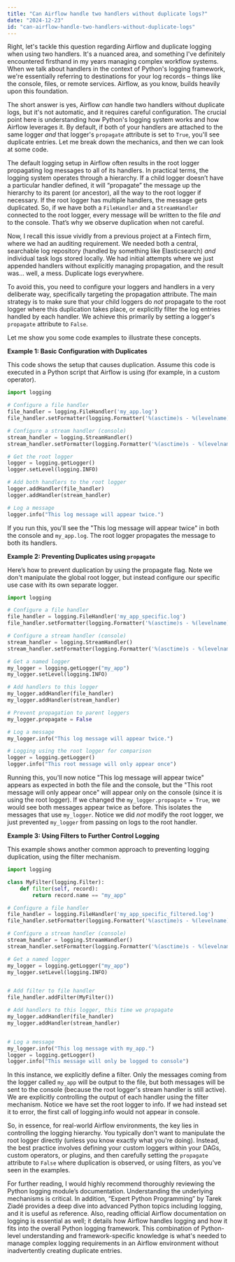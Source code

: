 ```yaml
---
title: "Can Airflow handle two handlers without duplicate logs?"
date: "2024-12-23"
id: "can-airflow-handle-two-handlers-without-duplicate-logs"
---
```


Right, let's tackle this question regarding Airflow and duplicate logging when using two handlers. It's a nuanced area, and something I've definitely encountered firsthand in my years managing complex workflow systems. When we talk about handlers in the context of Python's logging framework, we're essentially referring to destinations for your log records – things like the console, files, or remote services. Airflow, as you know, builds heavily upon this foundation.

The short answer is yes, Airflow *can* handle two handlers without duplicate logs, but it's not automatic, and it requires careful configuration. The crucial point here is understanding how Python's logging system works and how Airflow leverages it. By default, if both of your handlers are attached to the same logger *and* that logger's `propagate` attribute is set to `True`, you'll see duplicate entries. Let me break down the mechanics, and then we can look at some code.

The default logging setup in Airflow often results in the root logger propagating log messages to all of its handlers. In practical terms, the logging system operates through a hierarchy. If a child logger doesn’t have a particular handler defined, it will “propagate” the message up the hierarchy to its parent (or ancestor), all the way to the root logger if necessary. If the root logger has multiple handlers, the message gets duplicated. So, if we have both a `FileHandler` and a `StreamHandler` connected to the root logger, every message will be written to the file *and* to the console. That’s why we observe duplication when not careful.

Now, I recall this issue vividly from a previous project at a Fintech firm, where we had an auditing requirement. We needed both a central, searchable log repository (handled by something like Elasticsearch) *and* individual task logs stored locally. We had initial attempts where we just appended handlers without explicitly managing propagation, and the result was… well, a mess. Duplicate logs everywhere.

To avoid this, you need to configure your loggers and handlers in a very deliberate way, specifically targeting the propagation attribute. The main strategy is to make sure that your child loggers do *not* propagate to the root logger where this duplication takes place, or explicitly filter the log entries handled by each handler. We achieve this primarily by setting a logger's `propagate` attribute to `False`.

Let me show you some code examples to illustrate these concepts.

**Example 1: Basic Configuration with Duplicates**

This code shows the setup that causes duplication. Assume this code is executed in a Python script that Airflow is using (for example, in a custom operator).

```python
import logging

# Configure a file handler
file_handler = logging.FileHandler('my_app.log')
file_handler.setFormatter(logging.Formatter('%(asctime)s - %(levelname)s - %(message)s'))

# Configure a stream handler (console)
stream_handler = logging.StreamHandler()
stream_handler.setFormatter(logging.Formatter('%(asctime)s - %(levelname)s - %(message)s'))

# Get the root logger
logger = logging.getLogger()
logger.setLevel(logging.INFO)

# Add both handlers to the root logger
logger.addHandler(file_handler)
logger.addHandler(stream_handler)

# Log a message
logger.info("This log message will appear twice.")

```

If you run this, you'll see the "This log message will appear twice" in both the console and `my_app.log`. The root logger propagates the message to both its handlers.

**Example 2: Preventing Duplicates using `propagate`**

Here’s how to prevent duplication by using the propagate flag. Note we don't manipulate the global root logger, but instead configure our specific use case with its own separate logger.

```python
import logging

# Configure a file handler
file_handler = logging.FileHandler('my_app_specific.log')
file_handler.setFormatter(logging.Formatter('%(asctime)s - %(levelname)s - %(message)s'))

# Configure a stream handler (console)
stream_handler = logging.StreamHandler()
stream_handler.setFormatter(logging.Formatter('%(asctime)s - %(levelname)s - %(message)s'))

# Get a named logger
my_logger = logging.getLogger("my_app")
my_logger.setLevel(logging.INFO)

# Add handlers to this logger
my_logger.addHandler(file_handler)
my_logger.addHandler(stream_handler)

# Prevent propagation to parent loggers
my_logger.propagate = False

# Log a message
my_logger.info("This log message will appear twice.")

# Logging using the root logger for comparison
logger = logging.getLogger()
logger.info("This root message will only appear once")

```

Running this, you'll now notice "This log message will appear twice" appears as expected in both the file and the console, but the "This root message will only appear once" will appear only on the console (since it is using the root logger). If we changed the `my_logger.propagate = True`, we would see both messages appear twice as before. This isolates the messages that use `my_logger`. Notice we did *not* modify the root logger, we just prevented `my_logger` from passing on logs to the root handler.

**Example 3: Using Filters to Further Control Logging**

This example shows another common approach to preventing logging duplication, using the filter mechanism.

```python
import logging

class MyFilter(logging.Filter):
    def filter(self, record):
        return record.name == "my_app"

# Configure a file handler
file_handler = logging.FileHandler('my_app_specific_filtered.log')
file_handler.setFormatter(logging.Formatter('%(asctime)s - %(levelname)s - %(message)s - %(name)s'))

# Configure a stream handler (console)
stream_handler = logging.StreamHandler()
stream_handler.setFormatter(logging.Formatter('%(asctime)s - %(levelname)s - %(message)s - %(name)s'))

# Get a named logger
my_logger = logging.getLogger("my_app")
my_logger.setLevel(logging.INFO)


# Add filter to file handler
file_handler.addFilter(MyFilter())

# Add handlers to this logger, this time we propagate
my_logger.addHandler(file_handler)
my_logger.addHandler(stream_handler)


# Log a message
my_logger.info("This log message with my_app.")
logger = logging.getLogger()
logger.info("This message will only be logged to console")
```

In this instance, we explicitly define a filter. Only the messages coming from the logger called `my_app` will be output to the file, but both messages will be sent to the console (because the root logger's stream handler is still active). We are explicitly controlling the output of each handler using the filter mechanism. Notice we have set the root logger to info. If we had instead set it to error, the first call of logging.info would not appear in console.

So, in essence, for real-world Airflow environments, the key lies in controlling the logging hierarchy. You typically don't want to manipulate the root logger directly (unless you know exactly what you're doing). Instead, the best practice involves defining your custom loggers within your DAGs, custom operators, or plugins, and then carefully setting the `propagate` attribute to `False` where duplication is observed, or using filters, as you've seen in the examples.

For further reading, I would highly recommend thoroughly reviewing the Python logging module’s documentation. Understanding the underlying mechanisms is critical. In addition, “Expert Python Programming” by Tarek Ziadé provides a deep dive into advanced Python topics including logging, and it is useful as reference. Also, reading official Airflow documentation on logging is essential as well; it details how Airflow handles logging and how it fits into the overall Python logging framework. This combination of Python-level understanding and framework-specific knowledge is what's needed to manage complex logging requirements in an Airflow environment without inadvertently creating duplicate entries.
